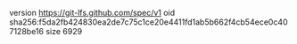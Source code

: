 version https://git-lfs.github.com/spec/v1
oid sha256:f5da2fb424830ea2de7c75c1ce20e4411fd1ab5b662f4cb54ece0c407128be16
size 6929
